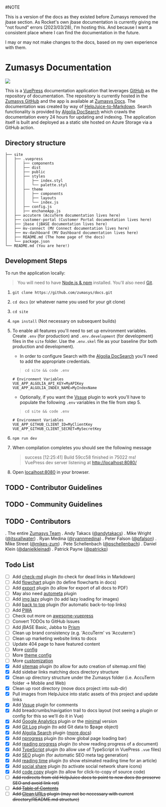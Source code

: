 #NOTE

This is a version of the docs as they existed before Zumasys removed the jbase section. As Rocket's own jbase documentation is currently giving me "not found" errors (2023/03/28), I'm hosting this. And because I want a consistent place where I can find the documentation in the future.

I may or may not make changes to the docs, based on my own experience with them.

# Zumasys Documentation

![](https://github.com/zumasys/docs/workflows/Deploy%20to%20Azure/badge.svg)

This is a [VuePress](https://vuepress.vuejs.org/) documentation application that leverages [GitHub](https://github.com) as the repository of documentation. The repository is currently hosted in the [Zumasys GitHub](https://github.com/zumasys/docs) and the app is available at [Zumasys Docs](https://docs.zumasys.com). The documentation was created by way of [HelpJuice-to-Markdown](https://github.com/itsxallwater/helpjuice-to-markdown). Search functionality is provided by [Algolia DocSearch](https://docsearch.algolia.com/docs/what-is-docsearch) which crawls the documentation every 24 hours for updating and indexing. The application itself is built and deployed as a static site hosted on Azure Storage via a GitHub action.

## Directory structure

```text
├── site
│   ├── .vuepress
│   │   ├── components
│   │   ├── dist
│   │   ├── public
│   │   ├── styles
│   │   │   ├── index.styl
│   │   │   └── palette.styl
│   │   ├── theme
│   │   │   ├── components
│   │   │   ├── layouts
│   │   │   └── index.js
│   │   ├── config.js
│   │   ├── enchaneApp.js
│   ├── accuterm (AccuTerm documentation lives here)
│   ├── customer-portal (Customer Portal documentation lives here)
│   ├── jbase (jBASE documentation lives here)
│   ├── mv-connect (MV Connect documentation lives here)
│   ├── mv-dashboard (MV Dashboard documentation lives here)
│   ├── README.md (The home page of the docs)
│   └── package.json
└── README.md (You are here!)
```

## Development Steps

To run the application locally:

> You will need to have [Node.js & npm](https://nodejs.org/en/download/) installed. You'll also need [Git](https://git-scm.com/downloads).

1. `git clone https://github.com/zumasys/docs.git`
1. `cd docs` (or whatever name you used for your git clone)
1. `cd site`
1. `npm install` (Not necessary on subsequent builds)
1. To enable all features you'll need to set up environment variables. Create `.env` (for production) and `.env.development` (for development) files in the `site` folder. Use the `.env.skel` file as your baseline (for both production and development).
   * In order to configure Search with the [Algolia DocSearch](https://docsearch.algolia.com/) you'll need to add the appropriate credentials.  

   > `cd site && code .env`

   ```dotenv
   # Environment Variables
   VUE_APP_ALGOLIA_API_KEY=MyAPIKey
   VUE_APP_ALGOLIA_INDEX_NAME=MyIndexName
   ```

   * Optionally, if you want the [Vssue](https://vssue.js.org/) plugin to work you'll have to populate the following `.env` variables in the file from step 5.

   > `cd site && code .env`

   ```dotenv
   # Environment Variables
   VUE_APP_GITHUB_CLIENT_ID=MyClientKey
   VUE_APP_GITHUB_CLIENT_SECRET=MySecretKey
   ```

1. `npm run dev`
1. When compilation completes you should see the following message

   > success [12:25:41] Build 59cc58 finished in 75022 ms!  
   > VuePress dev server listening at [http://localhost:8080/](http://localhost:8080/)

1. Open [localhost:8080](localhost:8080) in your browser.

## TODO - Contributor Guidelines

## TODO - Community Guidelines

## TODO - Contributors

. The entire [Zumasys Team](https://www.zumasys.com/about/our-people/)
. Andy Takacs ([@andytakacs](https://github.com/andytakacs))
. Mike Wright ([@itsxallwater](https://github.com/itsxallwater))
. Ryan Medina ([@ryannmedina](https://github.com/ryannmedina))
. Peter Falson ([@pfalson](https://github.com/pfalson))
. Mike Street ([@mikes-zum](https://github.com/mikes-zum))
. Pete Schellenbach ([@pschellenbach](https://github.com/pschellenbach))
. Daniel Klein ([@danielkleinad](https://github.com/danielkleinad))
. Patrick Payne ([@patrickp](https://github.com/patrickp))

## Todo List

- [ ] Add [check-md](https://github.com/ulivz/vuepress-plugin-check-md) plugin (to check for dead links in Markdown)
- [ ] Add [flowchart](https://flowchart.vuepress.ulivz.com/#install) plugin (to define flowcharts in docs)
- [ ] Add [export](https://github.com/ulivz/vuepress-plugin-export) plugin (to allow for export of all docs to PDF)
- [ ] May also need [autometa](https://github.com/webmasterish/vuepress-plugin-autometa) plugin
- [ ] Add [img lazy](https://github.com/tolking/vuepress-plugin-img-lazy) plugin (to add lazy loading for images)
- [ ] Add [back to top](https://github.com/vuejs/vuepress/tree/master/packages/%40vuepress/plugin-back-to-top) plugin (for automatic back-to-top links)
- [ ] Add [PWA](https://v1.vuepress.vuejs.org/plugin/official/plugin-pwa.html)
- [ ] Check out more on [awesome-vuepress](https://github.com/vuepressjs/awesome-vuepress)
- [ ] Convert TODOs to GitHub Issues
- [ ] Add jBASE Basic, Jabba to [Prism](https://prismjs.com/#languages)
- [ ] Clean up brand consistency (e.g. 'AccuTerm' vs 'Accuterm')
- [ ] Clean up marketing website links to docs
- [ ] Update 404 page to have featured content
- [ ] More [config](https://vuepress.vuejs.org/config/)
- [ ] More [theme config](https://vuepress.vuejs.org/theme/default-theme-config.html)
- [ ] More [customization](https://vuepress.vuejs.org/guide/markdown.html)
- [x] Add [sitemap](https://github.com/ekoeryanto/vuepress-plugin-sitemap) plugin (to allow for auto creation of sitemap.xml file)
- [x] Add sidebar links matching docs directory structure
- [x] Clean up directory structure under the Zumasys folder (i.e. AccuTerm folder -> Mobile and Web)
- [x] Clean up root directory (move docs project into sub-dir)
- [x] Pull images from HelpJuice into static assets of this project and update links
- [x] Add [Vssue](https://vssue.js.org/) plugin for comments
- [x] Add breadcrumbs/navigation trail to docs layout (not seeing a plugin or config for this so we'll do it in Vue)
- [x] Add [Google Analytics](https://v1.vuepress.vuejs.org/plugin/official/plugin-google-analytics.html) plugin or the [minimal](https://github.com/webmasterish/vuepress-plugin-minimal-analytics) version
- [x] Add [Git Log](https://vuepress.github.io/en/plugins/git-log/) plugin (to add Git data to \$page object)
- [x] Add [Algolia Search](https://community.algolia.com/docsearch/) plugin ([more docs](https://vuepress.vuejs.org/theme/default-theme-config.html#algolia-docsearch))
- [x] Add [nprogress](https://vuepress.github.io/en/plugins/nprogress/#installation) plugin (to show global page loading bar)
- [x] Add [reading progress](https://github.com/tolking/vuepress-plugin-reading-progress) plugin (to show reading progress of a document)
- [x] Add [TypeScript](https://vuepress.github.io/en/plugins/typescript/#installation) plugin (to allow use of TypeScript in VuePress `.vue` files)
- [x] Add [SEO](https://github.com/lorisleiva/vuepress-plugin-seo) plugin (for automatic SEO meta tag generation)
- [x] Add [reading time](https://github.com/darrenjennings/vuepress-plugin-reading-time) plugin (to show etsimated reading time for an article)
- [x] Add [social share](https://github.com/ntnyq/vuepress-plugin-social-share) plugin (to activate social network share icons)
- [x] Add [code copy](https://github.com/znicholasbrown/vuepress-plugin-code-copy) plugin (to allow for click-to-copy of source code)
- [ ] ~~Add redirects from old HelpJuice docs to point to new docs (to preserve SEO and avoid link rot)~~
- [ ] ~~Add [Table of Contents](https://vuepress.vuejs.org/guide/markdown.html#table-of-contents)~~
- [ ] ~~Add [Clean URLs](https://vuepress.github.io/en/plugins/clean-urls) plugin (may not be necessary with current directory/README.md structure)~~
